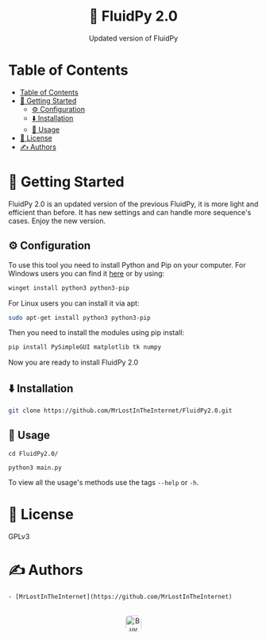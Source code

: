<p align="center">
    <h1 align="center">
        🔗 FluidPy 2.0
    </h1>
    <p align="center">Updated version of FluidPy</p>
</p>

<p align="center">
    
</p>

# Table of Contents
- [Table of Contents](#table-of-contents)
- [🏁 Getting Started ](#getting-started)
  - [⚙️ Configuration ](#configuration)
  - [⬇️ Installation ](#️installation)
  - [🎈 Usage ](#usage)
- [📄 License](#license)
- [✍️ Authors ](#️authors)
# 🏁 Getting Started <a name = "getting-started"></a>

FluidPy 2.0 is an updated version of the previous FluidPy, it is more light and efficient than before. It has new settings and can handle more sequence's cases.
Enjoy the new version.

## ⚙️ Configuration <a name="configuration"></a>
To use this tool you need to install Python and Pip on your computer. For Windows users you can find it [here](https://python.org/downloads) or by using:
```bash
winget install python3 python3-pip
```
For Linux users you can install it via apt:
```bash
sudo apt-get install python3 python3-pip
```
Then you need to install the modules using pip install:
```bash
pip install PySimpleGUI matplotlib tk numpy
```
Now you are ready to install FluidPy 2.0

## ⬇️ Installation <a name="installation"></a>
```bash
git clone https://github.com/MrLostInTheInternet/FluidPy2.0.git

```

## 🎈 Usage <a name="usage"></a>

```
cd FluidPy2.0/

python3 main.py
```

To view all the usage's methods use the tags ```--help``` or ```-h```.
 

# 📄 License <a name = "license"></a>
GPLv3

# ✍️ Authors <a name = "authors"></a>
    - [MrLostInTheInternet](https://github.com/MrLostInTheInternet)

<p align="center">
<br>
<a href="https://github.com/MrLostInTheInternet" target='_blank'>
<img height='32' style='border:0px;height:32px;border-radius:.5rem' src='https://img.shields.io/badge/GitHub-100000?style&#x3D;for-the-badge&amp;logo&#x3D;github&amp;logoColor&#x3D;white' border='0' alt='Buy Me a Coffee' />
</a>
